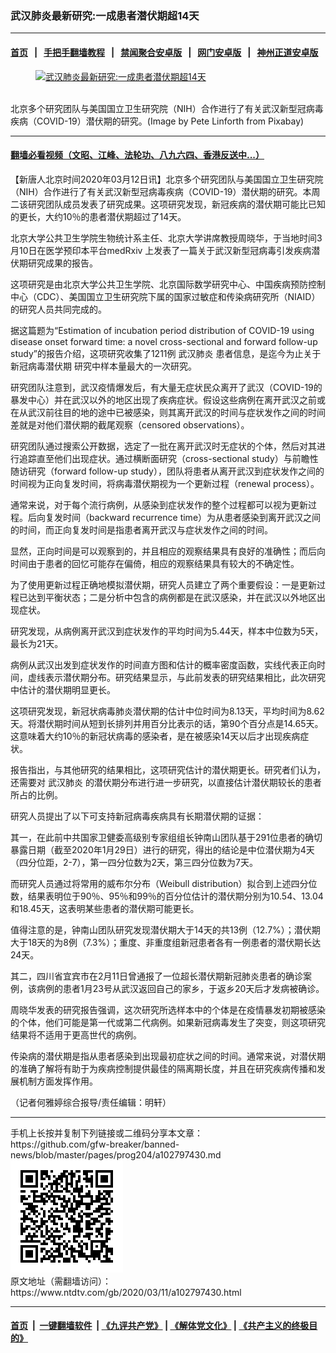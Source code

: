 ### 武汉肺炎最新研究:一成患者潜伏期超14天
------------------------

#### [首页](https://github.com/gfw-breaker/banned-news/blob/master/README.md) &nbsp;&nbsp;|&nbsp;&nbsp; [手把手翻墙教程](https://github.com/gfw-breaker/guides/wiki) &nbsp;&nbsp;|&nbsp;&nbsp; [禁闻聚合安卓版](https://github.com/gfw-breaker/bn-android) &nbsp;&nbsp;|&nbsp;&nbsp; [网门安卓版](https://github.com/oGate2/oGate) &nbsp;&nbsp;|&nbsp;&nbsp; [神州正道安卓版](https://github.com/SzzdOgate/update) 



<div><div class="featured_image">
 <a href="https://i.ntdtv.com/assets/uploads/2020/03/coronavirus-4833754_1280-1.jpg" target="_blank">
  <figure>
   <img alt="武汉肺炎最新研究:一成患者潜伏期超14天" src="https://i.ntdtv.com/assets/uploads/2020/03/coronavirus-4833754_1280-1-800x450.jpg"/>
  </figure><br/>
 </a>
 <span class="caption">
  北京多个研究团队与美国国立卫生研究院（NIH）合作进行了有关武汉新型冠病毒疾病（COVID-19）潜伏期的研究。(Image by Pete Linforth from Pixabay)
 </span>
</div>
</div><hr/>

#### [翻墙必看视频（文昭、江峰、法轮功、八九六四、香港反送中...）](https://github.com/gfw-breaker/banned-news/blob/master/pages/link3.md)

<div><div class="post_content" itemprop="articleBody">
 <p>
  【新唐人北京时间2020年03月12日讯】北京多个研究团队与美国国立卫生研究院（NIH）合作进行了有关武汉新型冠病毒疾病（COVID-19）潜伏期的研究。本周二该研究团队成员发表了研究成果。这项研究发现，新冠疾病的潜伏期可能比已知的更长，大约10％的患者潜伏期超过了14天。
 </p>
 <p>
  北京大学公共卫生学院生物统计系主任、北京大学讲席教授周晓华，于当地时间3月10日在医学预印本平台medRxiv 上发表了一篇关于武汉新型冠病毒引发疾病潜伏期研究成果的报告。
 </p>
 <p>
  这项研究是由北京大学公共卫生学院、北京国际数学研究中心、中国疾病预防控制中心（CDC）、美国国立卫生研究院下属的国家过敏症和传染病研究所（NIAID）的研究人员共同完成的。
 </p>
 <p>
  据这篇题为“Estimation of incubation period distribution of COVID-19 using disease onset forward time: a novel cross-sectional and forward follow-up study”的报告介绍，这项研究收集了1211例
  <ok href="https://www.ntdtv.com/gb/武汉肺炎.htm">
   武汉肺炎
  </ok>
  患者信息，是迄今为止关于
  <ok href="https://www.ntdtv.com/gb/新冠病毒潜伏期.htm">
   新冠病毒潜伏期
  </ok>
  研究中样本量最大的一次研究。
 </p>
 <p>
  研究团队注意到，武汉疫情爆发后，有大量无症状民众离开了武汉（COVID-19的暴发中心）并在武汉以外的地区出现了疾病症状。假设这些病例在离开武汉之前或在从武汉前往目的地的途中已被感染，则其离开武汉的时间与症状发作之间的时间差就是对他们潜伏期的截尾观察（censored observations）。
 </p>
 <p>
  研究团队通过搜索公开数据，选定了一批在离开武汉时无症状的个体，然后对其进行追踪直至他们出现症状。通过横断面研究（cross-sectional study）与前瞻性随访研究（forward follow-up study），团队将患者从离开武汉到症状发作之间的时间视为正向复发时间，将病毒潜伏期视为一个更新过程（renewal process）。
 </p>
 <p>
  通常来说，对于每个流行病例，从感染到症状发作的整个过程都可以视为更新过程。后向复发时间（backward recurrence time）为从患者感染到离开武汉之间的时间，而正向复发时间是指患者离开武汉与症状发作之间的时间。
 </p>
 <p>
  显然，正向时间是可以观察到的，并且相应的观察结果具有良好的准确性；而后向时间由于患者的回忆可能存在偏倚，相应的观察结果具有较大的不确定性。
 </p>
 <p>
  为了使用更新过程正确地模拟潜伏期，研究人员建立了两个重要假设：一是更新过程已达到平衡状态；二是分析中包含的病例都是在武汉感染，并在武汉以外地区出现症状。
 </p>
 <p>
  研究发现，从病例离开武汉到症状发作的平均时间为5.44天，样本中位数为5天，最长为21天。
 </p>
 <p>
  病例从武汉出发到症状发作的时间直方图和估计的概率密度函数，实线代表正向时间，虚线表示潜伏期分布。研究结果显示，与此前发表的研究结果相比，此次研究中估计的潜伏期明显更长。
 </p>
 <p>
  这项研究发现，新冠状病毒肺炎潜伏期的估计中位时间为8.13天，平均时间为8.62天。将潜伏期时间从短到长排列并用百分比表示的话，第90个百分点是14.65天。这意味着大约10％的新冠状病毒的感染者，是在被感染14天以后才出现疾病症状。
 </p>
 <p>
  报告指出，与其他研究的结果相比，这项研究估计的潜伏期更长。研究者们认为，还需要对
  <ok href="https://www.ntdtv.com/gb/武汉肺炎.htm">
   武汉肺炎
  </ok>
  的潜伏期分布进行进一步研究，以直接估计潜伏期较长的患者所占的比例。
 </p>
 <p>
  研究人员提出了以下可支持新冠病毒疾病具有长期潜伏期的证据：
 </p>
 <p>
  其一，在此前中共国家卫健委高级别专家组组长钟南山团队基于291位患者的确切暴露日期（截至2020年1月29日）进行的研究，得出的结论是中位潜伏期为4天（四分位距，2-7），第一四分位数为2天，第三四分位数为7天。
 </p>
 <p>
  而研究人员通过将常用的威布尔分布（Weibull distribution）拟合到上述四分位数，结果表明位于90％、95％和99％的百分位估计的潜伏期分别为10.54、13.04和18.45天，这表明某些患者的潜伏期可能更长。
 </p>
 <p>
  值得注意的是，钟南山团队研究发现潜伏期大于14天的共13例（12.7%）；潜伏期大于18天的为8例（7.3%）；重度、非重度组新冠患者各有一例患者的潜伏期长达24天。
 </p>
 <p>
  其二，四川省宜宾市在2月11日曾通报了一位超长潜伏期新冠肺炎患者的确诊案例，该病例的患者1月23号从武汉返回自己的家乡，于返乡20天后才发病被确诊。
 </p>
 <p>
  周晓华发表的研究报告强调，这次研究所选样本中的个体是在疫情暴发初期被感染的个体，他们可能是第一代或第二代病例。如果新冠病毒发生了突变，则这项研究结果将不适用于更高世代的病例。
 </p>
 <p>
  传染病的潜伏期是指从患者感染到出现最初症状之间的时间。通常来说，对潜伏期的准确了解将有助于为疾病控制提供最佳的隔离期长度，并且在研究疾病传播和发展机制方面发挥作用。
 </p>
 <p>
  （记者何雅婷综合报导/责任编辑：明轩）
 </p>
 <div class="single_ad">
 </div>
</div>
</div>
<hr/>
手机上长按并复制下列链接或二维码分享本文章：<br/>
https://github.com/gfw-breaker/banned-news/blob/master/pages/prog204/a102797430.md <br/>
<a href='https://github.com/gfw-breaker/banned-news/blob/master/pages/prog204/a102797430.md'><img src='https://github.com/gfw-breaker/banned-news/blob/master/pages/prog204/a102797430.md.png'/></a> <br/>
原文地址（需翻墙访问）：https://www.ntdtv.com/gb/2020/03/11/a102797430.html


------------------------
#### [首页](https://github.com/gfw-breaker/banned-news/blob/master/README.md) &nbsp;|&nbsp; [一键翻墙软件](https://github.com/gfw-breaker/nogfw/blob/master/README.md) &nbsp;| [《九评共产党》](https://github.com/gfw-breaker/9ping.md/blob/master/README.md#九评之一评共产党是什么) | [《解体党文化》](https://github.com/gfw-breaker/jtdwh.md/blob/master/README.md) | [《共产主义的终极目的》](https://github.com/gfw-breaker/gczydzjmd.md/blob/master/README.md)


<img src='http://gfw-breaker.win/banned-news/pages/prog204/a102797430.md' width='0px' height='0px'/>